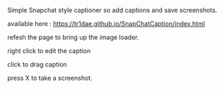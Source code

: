 Simple Snapchat style captioner so add captions and save screenshots. 

available here : https://tr1dae.github.io/SnapChatCaption/index.html

refesh the page to bring up the image loader. 

right click to edit the caption

click to drag caption

press X to take a screenshot. 

